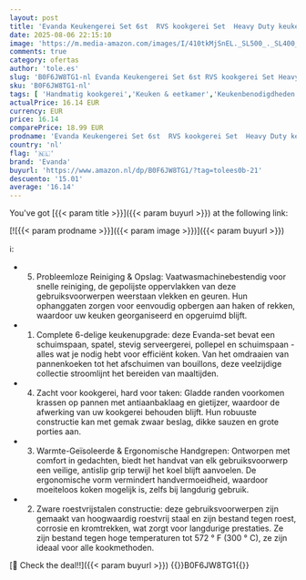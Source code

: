 ```yaml
---
layout: post
title: 'Evanda Keukengerei Set 6st  RVS kookgerei Set  Heavy Duty keukengereedschap spatels Set  Home Essentials keukenaccessoires'
date: 2025-08-06 22:15:10
image: 'https://m.media-amazon.com/images/I/410tkMjSnEL._SL500_._SL400_.jpg'
comments: true
category: ofertas
author: 'tole.es'
slug: 'B0F6JW8TG1-nl Evanda Keukengerei Set 6st RVS kookgerei Set Heavy Duty...'
sku: 'B0F6JW8TG1-nl'
tags: [ 'Handmatig kookgerei','Keuken & eetkamer','Keukenbenodigdheden & -gadgets','Lepels, spatels & bakpincetten','Spatels','Wonen & keuken','evanda','🇳🇱', ]
actualPrice: 16.14 EUR
currency: EUR
price: 16.14
comparePrice: 18.99 EUR
prodname: 'Evanda Keukengerei Set 6st  RVS kookgerei Set  Heavy Duty keukengereedschap spatels Set  Home Essentials keukenaccessoires'
country: 'nl'
flag: '🇳🇱'
brand: 'Evanda'
buyurl: 'https://www.amazon.nl/dp/B0F6JW8TG1/?tag=tolees0b-21'
descuento: '15.01'
average: '16.14'
---
```


You've got [{{< param title >}}]({{< param buyurl >}}) at the following link:

[![{{< param prodname >}}]({{< param image >}})]({{< param buyurl >}})

ℹ️:

- 5. Probleemloze Reiniging & Opslag: Vaatwasmachinebestendig voor snelle reiniging, de gepolijste oppervlakken van deze gebruiksvoorwerpen weerstaan vlekken en geuren. Hun ophanggaten zorgen voor eenvoudig opbergen aan haken of rekken, waardoor uw keuken georganiseerd en opgeruimd blijft.
- 1. Complete 6-delige keukenupgrade: deze Evanda-set bevat een schuimspaan, spatel, stevig serveergerei, pollepel en schuimspaan - alles wat je nodig hebt voor efficiënt koken. Van het omdraaien van pannenkoeken tot het afschuimen van bouillons, deze veelzijdige collectie stroomlijnt het bereiden van maaltijden.
- 4. Zacht voor kookgerei, hard voor taken: Gladde randen voorkomen krassen op pannen met antiaanbaklaag en gietijzer, waardoor de afwerking van uw kookgerei behouden blijft. Hun robuuste constructie kan met gemak zwaar beslag, dikke sauzen en grote porties aan.
- 3. Warmte-Geïsoleerde & Ergonomische Handgrepen: Ontworpen met comfort in gedachten, biedt het handvat van elk gebruiksvoorwerp een veilige, antislip grip terwijl het koel blijft aanvoelen. De ergonomische vorm vermindert handvermoeidheid, waardoor moeiteloos koken mogelijk is, zelfs bij langdurig gebruik.
- 2. Zware roestvrijstalen constructie: deze gebruiksvoorwerpen zijn gemaakt van hoogwaardig roestvrij staal en zijn bestand tegen roest, corrosie en kromtrekken, wat zorgt voor langdurige prestaties. Ze zijn bestand tegen hoge temperaturen tot 572 ° F (300 ° C), ze zijn ideaal voor alle kookmethoden.

[🛒 Check the deal!!]({{< param buyurl >}})
{{<world>}}B0F6JW8TG1{{</world>}}
